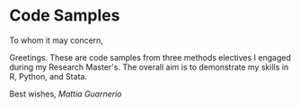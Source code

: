 # Code Samples

To whom it may concern,

Greetings. These are code samples from three methods electives I engaged during my Research Master's.
The overall aim is to demonstrate my skills in R, Python, and Stata.

Best wishes,
_Mattia Guarnerio_